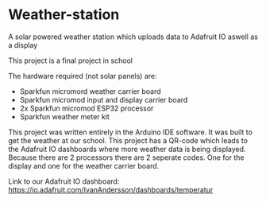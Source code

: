 # Weather-station
A solar powered weather station which uploads data to Adafruit IO aswell as a display

This project is a final project in school

The hardware required (not solar panels) are:
* Sparkfun micromord weather carrier board
* Sparkfun micromod input and display carrier board
* 2x Sparkfun micromod ESP32 processor
* Sparkfun weather meter kit

This project was written entirely in the Arduino IDE software. It was built to get the weather at our school.
This project has a QR-code which leads to the Adafruit IO dashboards where more weather data is being displayed.
Because there are 2 processors there are 2 seperate codes. One for the display and one for the weather carrier board.

Link to our Adafruit IO dashboard: https://io.adafruit.com/IvanAndersson/dashboards/temperatur
